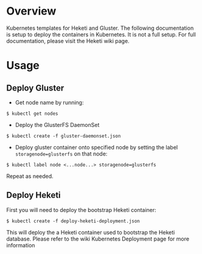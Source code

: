 # Overview
Kubernetes templates for Heketi and Gluster. The following documentation is setup
to deploy the containers in Kubernetes.  It is not a full setup.  For full
documentation, please visit the Heketi wiki page.

# Usage

## Deploy Gluster

* Get node name by running:

```
$ kubectl get nodes
```

* Deploy the GlusterFS DaemonSet

```
$ kubectl create -f gluster-daemonset.json
```

* Deploy gluster container onto specified node by setting the label
`storagenode=glusterfs` on that node:

```
$ kubectl label node <...node...> storagenode=glusterfs
```

Repeat as needed.

## Deploy Heketi

First you will need to deploy the bootstrap Heketi container:

```
$ kubectl create -f deploy-heketi-deployment.json
```

This will deploy the a Heketi container used to bootstrap the Heketi
database.  Please refer to the wiki Kubernetes Deployment page for
more information


